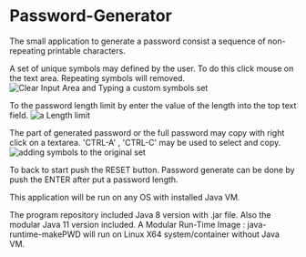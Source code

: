 # Password-Generator
The small application to generate a password consist a sequence of non-repeating printable characters.

A set of unique symbols may defined by the user. To do this click mouse on the text area.
Repeating symbols will removed. 
![Clear Input Area and Typing a custom symbols set](https://1.bp.blogspot.com/-I0u3FVuxX9I/XIfjKFoU3sI/AAAAAAAAHio/UaTe_wwqojMJTBOmTOCVtk1GQ6bfuUqMgCLcBGAs/s1600/output.gif)

To the password length limit by enter the value of the length into the top text field.
![a Length limit](https://1.bp.blogspot.com/-tC2RXM97ihM/XIfjjiMiBwI/AAAAAAAAHiw/twPnRwy2E7wCPUh1YJCUWJM3BzPKSIB6ACLcBGAs/s1600/output2.gif)

The part of generated password or the full password may copy with right click on a textarea. 'CTRL-A' , 'CTRL-C' may be used to select and copy.
![adding symbols to the original set](https://4.bp.blogspot.com/-1rRhzkNfSec/XIfjrlRJu-I/AAAAAAAAHi0/aerIvoBsluUbKcsTSQyHW5yzkoOlnBahQCLcBGAs/s1600/output1.gif)

To back to start push the RESET button. Password generate can be done by push the ENTER after put a password length.

This application will be run on any OS with installed Java VM.

The program repository included Java 8 version with .jar file. Also the modular Java 11 version included. A Modular Run-Time Image : java-runtime-makePWD will run on Linux X64 system/container without Java VM. 
